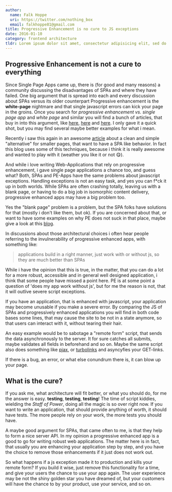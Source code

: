 ```yaml
---
author:
  name: Falk Hoppe
  uri: https://twitter.com/nothing_box
  email: falkhoppe81@gmail.com
title: Progressive Enhancement is no cure to JS exceptions
date: 2016-01-10
category: frontend architecture
tldr: Lorem ipsum dolor sit amet, consectetur adipisicing elit, sed do eiusmod tempor incididunt ut labore et dolore magna aliqua. Ut enim ad minim veniam, quis nostrud exercitation ullamco laboris nisi ut aliquip ex ea commodo consequat. Duis aute irure dolor in reprehenderit in voluptate velit esse cillum dolore eu fugiat nulla pariatur. Excepteur sint occaecat cupidatat non proident, sunt in culpa qui officia deserunt mollit anim id est laborum.
---
```


## Progressive Enhancement is not a cure to everything

Since Single Page Apps came up, there is (for good and many reasons) a community discussing the disadvantages of SPAs and where they have failed.
One big argument that is spread into each and every discussion about SPAs versus its older counterpart Progressive enhancement is
the **white-page** nightmare and that single javascript errors can kick your page in the groins. Once you search for *progressive enhancement vs. single page app* and *white page* and similar you will find a bunch of articles, that buy in into this argument, like [here](https://www.leaseweb.com/labs/2013/07/10-very-good-reasons-to-stop-using-javascript/), [here](http://programmers.stackexchange.com/questions/237537/progressive-enhancement-vs-single-page-apps#comment546103_238021) and [here](https://www.christianheilmann.com/2011/12/28/on-single-page-apps/).
I only gave it a quick shot, but you may find several maybe better examples for what i mean.

Recently i saw this again in an awesome [article](https://www.smashingmagazine.com/2015/12/reimagining-single-page-applications-progressive-enhancement) about a clean and simple "alternative" for smaller pages, that want to have a SPA like behavior. In fact this blog uses some of this techniques, because i think it is really awesome and wanted to play with it (weather you like it or not 😋).

And while i love writing Web-Applications that rely on progressive enhancement, i gave single page applications a chance too, and guess what? Both, SPAs and PE-Apps have the same problems about javascript exceptions. Handling exceptions is not an easy task, and yes you can f*ck it up in both worlds. While SPAs are often crashing totally, leaving us with a blank page, or having to do a big job in isomorphic content delivery, progressive enhanced apps may have a big problem too.

Yes the "blank page" problem is a problem, but the SPA folks have solutions for that (mostly i don't like them, but ok). If you are concerned about that, or want to have some examples on why PE does not suck in that place, maybe give a look at this [blog](http://sighjavascript.tumblr.com/).

In discussions about those architectural choices i often hear people referring to the invulnerability of progressive enhanced apps, with something like:

> applications build in a right manner, just work with or without js, so they are much better than SPAs

While i have the opinion that this is true, in the matter, that you can do a lot for a more robust, accessible and in general well designed application, i think that some people have missed a point here. PE is at some point a question of 'does my app work without js', but for me the reason is not, that it will outlive  severe script exceptions.

If you have an application, that is enhanced with javascript, your application may become unusable if you make a severe error. By comparing the JS of SPAs and progressively enhanced applications you will find in both code bases some lines, that may cause the site to be not in a state anymore, so that users can interact with it, without tearing their hair.

An easy example would be to sabotage a "remote form" script, that sends the data asynchronously to the server. It for sure catches all submits, maybe validates all fields in beforehand and so on. Maybe the same script also does something like [pjax](https://github.com/defunkt/jquery-pjax), or [turbolinks](https://github.com/rails/turbolinks) and asyncyfies your GET-links.

If there is a bug, an error, or what else conundrum there is, it can blow up your page.

## What is the cure?

If you ask me, what architecture will fit better, or what you should do, for me the answer is easy. **testing**, **testing**, **testing**! The time of script kiddies, wielding the *Staff of Power*, doing all the magic is so over right now. If you want to write an application, that should provide anything of worth, it should have tests. The more people rely on your work, the more tests you should have.

A maybe good argument for SPAs, that came often to me, is that they help to form a nice server API. In my opinion a progressive enhanced app is a good to go for writing robust web applications. The matter here is in fact, that usually you are enhancing your application step by step, and you have the choice to remove those enhancements if it just does not work out.

So what happens if a js exception made it to production and kills your remote form? If you build it wise, just remove this functionality for a time, and give your users the chance to use your app again. The user experience may be not the shiny golden star you have dreamed of, but your customers will have the chance to by your product, use your service, and so on.
